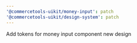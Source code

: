 ```yaml
---
'@commercetools-uikit/money-input': patch
'@commercetools-uikit/design-system': patch
---
```


Add tokens for money input component new design
